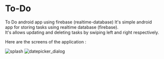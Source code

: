 # To-Do
To Do android app using firebase (realtime-database)
It's simple android app for storing tasks using realtime database (firebase).  
It's allows updating and deleting tasks by swiping left and right respectively.

Here are the screens of the application :

![splash](https://user-images.githubusercontent.com/60170680/119781327-8354e080-bee8-11eb-9231-bd589fe527ac.jpg)
![datepicker_dialog](https://user-images.githubusercontent.com/60170680/119780492-83081580-bee7-11eb-83aa-85999d665532.jpg)



